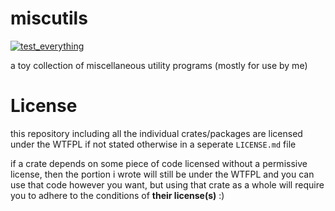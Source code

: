 


# miscutils
[![test_everything](https://github.com/tshrpl/misc_utils/actions/workflows/test_everything.yml/badge.svg?branch=main)](https://github.com/tshrpl/misc_utils/actions/workflows/test_everything.yml)

a toy collection of miscellaneous utility programs (mostly for use by me)



# License
this repository including all the individual crates/packages are licensed under the WTFPL if not stated otherwise in a seperate `LICENSE.md` file

if a crate depends on some piece of code licensed without a permissive license, then the portion i wrote will still be under the WTFPL and you can use that code however you want, but using that crate as a whole will require you to adhere to the conditions of **their license(s)** :)


